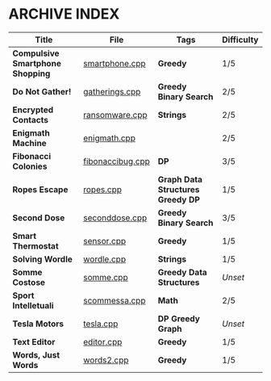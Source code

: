 # ARCHIVE INDEX

| Title                              | File                                                             | Tags                                            | Difficulty |
| ---------------------------------- | ---------------------------------------------------------------- | ----------------------------------------------- | ---------- |
| **Compulsive Smartphone Shopping** | [smartphone.cpp](Compulsive_Smartphones_Shopping/smartphone.cpp) | **Greedy**                                      | 1/5        |
| **Do Not Gather!**                 | [gatherings.cpp](Do_Not_gather!/gatherings.cpp)                  | **Greedy** **Binary Search**                    | 2/5        |
| **Encrypted Contacts**             | [ransomware.cpp](Encrypted_Contacts/ransomware.cpp)              | **Strings**                                     | 2/5        |
| **Enigmath Machine**               | [enigmath.cpp](Enigmath_Machine/enigmath.cpp)                    |                                                 | 2/5        |
| **Fibonacci Colonies**             | [fibonaccibug.cpp](Fibonacci_Colonies/fibonaccibug.cpp)          | **DP**                                          | 3/5        |
| **Ropes Escape**                   | [ropes.cpp](Ropes_Excape/ropes.cpp)                              | **Graph** **Data Structures** **Greedy** **DP** | 1/5        |
| **Second Dose**                    | [seconddose.cpp](Second_Dose/seconddose.cpp)                     | **Greedy** **Binary Search**                    | 3/5        |
| **Smart Thermostat**               | [sensor.cpp](Smart_Thermostat/sensor.cpp)                        | **Greedy**                                      | 1/5        |
| **Solving Wordle**                 | [wordle.cpp](Solving_Wordle/wordle.cpp)                          | **Strings**                                     | 1/5        |
| **Somme Costose**                  | [somme.cpp](Somme_Costose/somme.cpp)                             | **Greedy** **Data Structures**                  | *Unset*    |
| **Sport Intelletuali**             | [scommessa.cpp](Sport_intellettuali/scommessa.cpp)               | **Math**                                        | 2/5        |
| **Tesla Motors**                   | [tesla.cpp](Tesla_Motors/tesla.cpp)                              | **DP** **Greedy** **Graph**                     | *Unset*    |
| **Text Editor**                    | [editor.cpp](Text_Editor/editor.cpp)                             | **Greedy**                                      | 1/5        |
| **Words, Just Words**              | [words2.cpp](Words_Just_Words/words2.cpp)                        | **Greedy**                                      | 1/5        |

